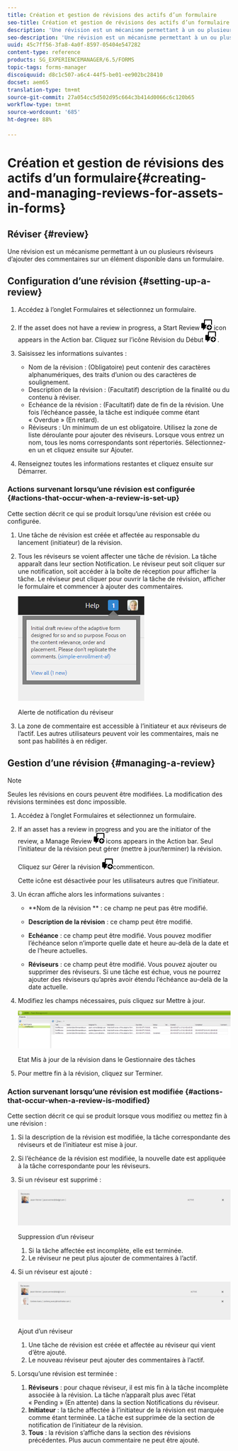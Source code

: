 ```yaml
---
title: Création et gestion de révisions des actifs d’un formulaire
seo-title: Création et gestion de révisions des actifs d’un formulaire
description: 'Une révision est un mécanisme permettant à un ou plusieurs réviseurs d’ajouter des commentaires sur un élément disponible dans un formulaire. '
seo-description: 'Une révision est un mécanisme permettant à un ou plusieurs réviseurs d’ajouter des commentaires sur un élément disponible dans un formulaire. '
uuid: 45c7ff56-3fa8-4a0f-8597-05404e547282
content-type: reference
products: SG_EXPERIENCEMANAGER/6.5/FORMS
topic-tags: forms-manager
discoiquuid: d8c1c507-a6c4-44f5-be01-ee902bc28410
docset: aem65
translation-type: tm+mt
source-git-commit: 27a054cc5d502d95c664c3b414d0066c6c120b65
workflow-type: tm+mt
source-wordcount: '685'
ht-degree: 88%

---
```



# Création et gestion de révisions des actifs d’un formulaire{#creating-and-managing-reviews-for-assets-in-forms}

## Réviser {#review}

Une révision est un mécanisme permettant à un ou plusieurs réviseurs d’ajouter des commentaires sur un élément disponible dans un formulaire.

## Configuration d’une révision {#setting-up-a-review}

1. Accédez à l’onglet Formulaires et sélectionnez un formulaire.
1. If the asset does not have a review in progress, a Start Review ![aem6forms_review_chat_comment](assets/aem6forms_review_chat_comment.png) icon appears in the Action bar. Cliquez sur l’icône Révision du Début ![aem6forms_review_chat_comment](assets/aem6forms_review_chat_comment.png) .
1. Saisissez les informations suivantes :

   * Nom de la révision : (Obligatoire) peut contenir des caractères alphanumériques, des traits d’union ou des caractères de soulignement.
   * Description de la révision : (Facultatif) description de la finalité ou du contenu à réviser.
   * Echéance de la révision : (Facultatif) date de fin de la révision. Une fois l’échéance passée, la tâche est indiquée comme étant « Overdue » (En retard).
   * Réviseurs : Un minimum de un est obligatoire. Utilisez la zone de liste déroulante pour ajouter des réviseurs. Lorsque vous entrez un nom, tous les noms correspondants sont répertoriés. Sélectionnez-en un et cliquez ensuite sur Ajouter.

1. Renseignez toutes les informations restantes et cliquez ensuite sur Démarrer.

### Actions survenant lorsqu’une révision est configurée {#actions-that-occur-when-a-review-is-set-up}

Cette section décrit ce qui se produit lorsqu’une révision est créée ou configurée.

1. Une tâche de révision est créée et affectée au responsable du lancement (initiateur) de la révision.
1. Tous les réviseurs se voient affecter une tâche de révision. La tâche apparaît dans leur section Notification. Le réviseur peut soit cliquer sur une notification, soit accéder à la boîte de réception pour afficher la tâche. Le réviseur peut cliquer pour ouvrir la tâche de révision, afficher le formulaire et commencer à ajouter des commentaires.

   ![Alerte de notification du réviseur](assets/noti.png)

   Alerte de notification du réviseur

1. La zone de commentaire est accessible à l’initiateur et aux réviseurs de l’actif. Les autres utilisateurs peuvent voir les commentaires, mais ne sont pas habilités à en rédiger.

## Gestion d’une révision {#managing-a-review}

>[!NOTE]
>
>Seules les révisions en cours peuvent être modifiées. La modification des révisions terminées est donc impossible.

1. Accédez à l’onglet Formulaires et sélectionnez un formulaire.

1. If an asset has a review in progress and you are the initiator of the review, a Manage Review ![aem6forms_review_chat_comment](assets/aem6forms_review_chat_comment.png) icons appears in the Action bar. Seul l’initiateur de la révision peut gérer (mettre à jour/terminer) la révision.

   Cliquez sur Gérer la révision ![aem6forms_review_chat_](assets/aem6forms_review_chat_comment.png)commenticon.

   Cette icône est désactivée pour les utilisateurs autres que l’initiateur.

1. Un écran affiche alors les informations suivantes :

   * **Nom de la révision ** : ce champ ne peut pas être modifié.

   * **Description de la révision** : ce champ peut être modifié.

   * **Echéance** : ce champ peut être modifié. Vous pouvez modifier l’échéance selon n’importe quelle date et heure au-delà de la date et de l’heure actuelles.

   * **Réviseurs** : ce champ peut être modifié. Vous pouvez ajouter ou supprimer des réviseurs. Si une tâche est échue, vous ne pourrez ajouter des réviseurs qu’après avoir étendu l’échéance au-delà de la date actuelle.

1. Modifiez les champs nécessaires, puis cliquez sur Mettre à jour.

   ![Etat Mis à jour de la révision dans le Gestionnaire des tâches](assets/tskmgr.png)

   Etat Mis à jour de la révision dans le Gestionnaire des tâches

1. Pour mettre fin à la révision, cliquez sur Terminer.

### Action survenant lorsqu’une révision est modifiée {#actions-that-occur-when-a-review-is-modified}

Cette section décrit ce qui se produit lorsque vous modifiez ou mettez fin à une révision :

1. Si la description de la révision est modifiée, la tâche correspondante des réviseurs et de l’initiateur est mise à jour.
1. Si l’échéance de la révision est modifiée, la nouvelle date est appliquée à la tâche correspondante pour les réviseurs.

1. Si un réviseur est supprimé :

   ![Suppression d’un réviseur](assets/removeduser.png)

   Suppression d’un réviseur

   1. Si la tâche affectée est incomplète, elle est terminée.
   1. Le réviseur ne peut plus ajouter de commentaires à l’actif.

1. Si un réviseur est ajouté : 

   ![Ajout d’un réviseur](assets/addedreviewer.png)

   Ajout d’un réviseur

   1. Une tâche de révision est créée et affectée au réviseur qui vient d’être ajouté.
   1. Le nouveau réviseur peut ajouter des commentaires à l’actif.

1. Lorsqu’une révision est terminée : 

   1. **Réviseurs** : pour chaque réviseur, il est mis fin à la tâche incomplète associée à la révision. La tâche n’apparaît plus avec l’état « Pending » (En attente) dans la section Notifications du réviseur.
   1. **Initiateur** : la tâche affectée à l’initiateur de la révision est marquée comme étant terminée. La tâche est supprimée de la section de notification de l’initiateur de la révision.
   1. **Tous** : la révision s’affiche dans la section des révisions précédentes. Plus aucun commentaire ne peut être ajouté.

